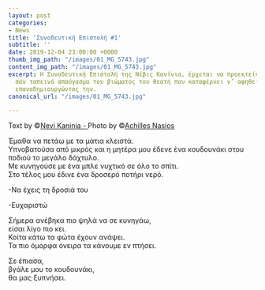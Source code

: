 ```yaml
---
layout: post
categories:
- News
title: 'Συνοδευτική Επιστολή #1'
subtitle: ''
date: 2019-12-04 23:00:00 +0000
thumb_img_path: "/images/01_MG_5743.jpg"
content_img_path: "/images/01_MG_5743.jpg"
excerpt: Η Συνοδευτική Επιστολή της Νέβις Κανίνια, έρχεται να προεκτείνει την εικόνα,
  σαν ταπεινό απαύγασμα του βιώματος του θεατή που καταφέρνει ν’ αφηθεί στη μαγεία,
  επαναδημιουργώντας την.
canonical_url: "/images/01_MG_5743.jpg"

---
```

Text by ©<a href="https://www.facebook.com/nevi.kaninia\" target="blank">Nevi Kaninia - </a>Photo by ©<a href="https://anikon.org/" target="blank">Achilles Nasios</a>

Έμαθα να πετάω με τα μάτια κλειστά.  
Υπνοβατούσα από μικρός και η μητέρα μου έδενε ένα κουδουνάκι στου ποδιού το μεγάλο δάχτυλο.   
Με κυνηγούσε με ένα μπλε νυχτικό σε όλο το σπίτι.   
Στο τέλος μου έδινε ένα δροσερό ποτήρι νερό.

\-Να έχεις τη δροσιά του

\-Ευχαριστώ

Σήμερα ανέβηκα πιο ψηλά να σε κυνηγάω,   
είσαι λίγο πιο κει.  
Κοίτα κάτω τα φώτα έχουν ανάψει.   
Τα πιο όμορφα όνειρα τα κάνουμε εν πτήσει.

Σε έπιασα,  
βγάλε μου το κουδουνάκι,   
θα μας ξυπνήσει.